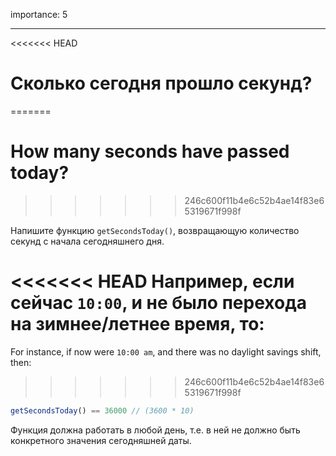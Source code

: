 importance: 5

---

<<<<<<< HEAD
# Сколько сегодня прошло секунд?
=======
# How many seconds have passed today?
>>>>>>> 246c600f11b4e6c52b4ae14f83e65319671f998f

Напишите функцию `getSecondsToday()`, возвращающую количество секунд с начала сегодняшнего дня.

<<<<<<< HEAD
Например, если сейчас `10:00`, и не было перехода на зимнее/летнее время, то:
=======
For instance, if now were `10:00 am`, and there was no daylight savings shift, then:
>>>>>>> 246c600f11b4e6c52b4ae14f83e65319671f998f

```js
getSecondsToday() == 36000 // (3600 * 10)
```

Функция должна работать в любой день, т.е. в ней не должно быть конкретного значения сегодняшней даты.
